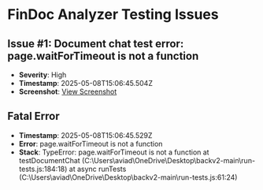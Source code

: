 # FinDoc Analyzer Testing Issues

## Issue #1: Document chat test error: page.waitForTimeout is not a function

- **Severity**: High
- **Timestamp**: 2025-05-08T15:06:45.504Z
- **Screenshot**: [View Screenshot](./test-screenshots/issue-1.png)

## Fatal Error

- **Timestamp**: 2025-05-08T15:06:45.529Z
- **Error**: page.waitForTimeout is not a function
- **Stack**: TypeError: page.waitForTimeout is not a function
    at testDocumentChat (C:\Users\aviad\OneDrive\Desktop\backv2-main\run-tests.js:184:18)
    at async runTests (C:\Users\aviad\OneDrive\Desktop\backv2-main\run-tests.js:61:24)

